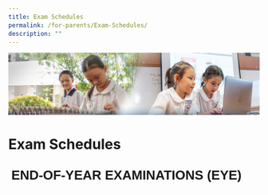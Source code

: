 ```yaml
---
title: Exam Schedules
permalink: /for-parents/Exam-Schedules/
description: ""
---
```

![](/images/ForParents.jpg)

Exam Schedules
==============


<style type="text/css">
.tg  {border-collapse:collapse;border-spacing:0;}
.tg td{border-color:black;border-style:solid;border-width:1px;font-family:Arial, sans-serif;font-size:14px;
  overflow:hidden;padding:10px 5px;word-break:normal;}
.tg th{border-color:black;border-style:solid;border-width:1px;font-family:Arial, sans-serif;font-size:14px;
  font-weight:normal;overflow:hidden;padding:10px 5px;word-break:normal;}
.tg .tg-ng5i{border-color:#ffffff;font-size:26px;font-weight:bold;text-align:center;vertical-align:top}
</style>
<table class="tg">
<thead>
  <tr>
    <td class="tg-ng5i">END-OF-YEAR EXAMINATIONS (EYE)</td>
  </tr>
</thead>
</table>